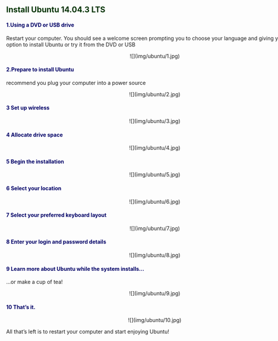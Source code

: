 <div style="width:800px;">

<font color="#003300">

## Install Ubuntu 14.04.3 LTS

</font>

<font color="#000066">

#### 1.Using a DVD or USB drive 

</font>

Restart your computer. You should see a welcome screen prompting you to choose your language and giving you the option to install Ubuntu or try it from the DVD or USB

<center>![](img/ubuntu/1.jpg)</center>

<font color="#000066">

#### 2.Prepare to install Ubuntu

</font>

recommend you plug your computer into a power source

<center>![](img/ubuntu/2.jpg)</center>

<font color="#000066">

#### 3 Set up wireless

</font>

<center>![](img/ubuntu/3.jpg)</center>

<font color="#000066">

#### 4 Allocate drive space

</font>

<center>![](img/ubuntu/4.jpg)</center>

<font color="#000066">

#### 5 Begin the installation

</font>

<center>![](img/ubuntu/5.jpg)</center>

<font color="#000066">

#### 6 Select your location

</font>

<center>![](img/ubuntu/6.jpg)</center>

<font color="#000066">

#### 7 Select your preferred keyboard layout

</font>

<center>![](img/ubuntu/7.jpg)</center>

<font color="#000066">

#### 8 Enter your login and password details

</font>

<center>![](img/ubuntu/8.jpg)</center>

<font color="#000066">

#### 9 Learn more about Ubuntu while the system installs…

</font>

…or make a cup of tea!

<center>![](img/ubuntu/9.jpg)</center>

<font color="#000066">

#### 10 That’s it.

</font>

<center>![](img/ubuntu/10.jpg)</center>

All that’s left is to restart your computer and start enjoying Ubuntu!
 

</div>